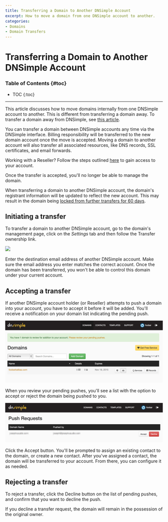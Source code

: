 ```yaml
---
title: Transferring a Domain to Another DNSimple Account
excerpt: How to move a domain from one DNSimple account to another.
categories:
- Domains
- Domain Transfers
---
```


# Transferring a Domain to Another DNSimple Account

### Table of Contents {#toc}

* TOC
{:toc}

---

This article discusses how to move domains internally from one DNSimple account to another. This is different from transferring a domain away. To transfer a domain away from DNSimple, see [this article](https://support.dnsimple.com/articles/transferring-domain-away/).

You can transfer a domain between DNSimple accounts any time via the DNSimple interface. Billing responsibility will be transferred to the new domain account once the move is accepted. Moving a domain to another account will also transfer all associated resources, like DNS records, SSL certificates, and email forwards.

Working with a Reseller? Follow the steps outlined [here](#accepting-a-transfer) to gain access to your account.

<warning>
Once the transfer is accepted, you'll no longer be able to manage the domain.

When transferring a domain to another DNSimple account, the domain's registrant information will be updated to reflect the new account. This may result in the domain being [locked from further transfers for 60 days](/articles/icann-60-day-lock-registrant-change/).
</warning>

## Initiating a transfer

To transfer a domain to another DNSimple account, go to the domain's management page, click on the _Settings_ tab and then follow the <label>Transfer ownership</label> link.

![](/files/transfer-ownership.png)

Enter the destination email address of another DNSimple account. Make sure the email address you enter matches the correct account. Once the domain has been transferred, you won't be able to control this domain under your current account.

## Accepting a transfer

If another DNSimple account holder (or Reseller) attempts to push a domain into your account, you have to accept it before it will be added. You'll receive a notification on your domain list indicating the pending push.

![](/files/pending-push-notification.png)

When you review your pending pushes, you'll see a list with the option to accept or reject the domain being pushed to you.

![](/files/pending-pushes.jpg)

Click the <label>Accept</label> button. You'll be prompted to assign an existing contact to the domain, or create a new contact. After you've assigned a contact, the domain will be transferred to your account. From there, you can configure it as needed.

## Rejecting a transfer

To reject a transfer, click the <label>Decline</label> button on the list of pending pushes, and confirm that you want to decline the push.

<info>
If you decline a transfer request, the domain will remain in the possession of the original owner.
</info>
